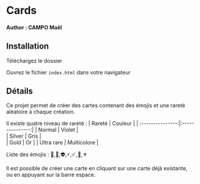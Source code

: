 ﻿# Cards
#### Author : CAMPO Maël

## Installation 

Téléchargez le dossier

Ouvrez le fichier ```index.html``` dans votre navigateur 


## Détails

Ce projet permet de créer des cartes contenant des émojis et une rareté aléatoire à chaque création.

Il existe quatre niveau de rareté :
| Rareté  | Couleur |
| :---------------:|:---------------:|
| Normal  | Violet |  
| Silver  | Gris |   
| Gold | Or | 
| Ultra rare | Multicolore |    

Liste des émojis : 🤖,👾,👽,⚡,☄️,🌌,⚜️

Il est possible de créer une carte en cliquant sur une carte déjà existante, ou en appuyant sur la barre espace.
